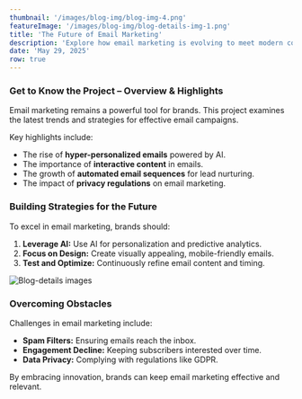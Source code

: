 ```yaml
---
thumbnail: '/images/blog-img/blog-img-4.png'
featureImage: '/images/blog-img/blog-details-img-1.png'
title: 'The Future of Email Marketing'
description: 'Explore how email marketing is evolving to meet modern consumer expectations in 2024.'
date: 'May 29, 2025'
row: true
---
```


### Get to Know the Project – Overview & Highlights

Email marketing remains a powerful tool for brands. This project examines the latest trends and strategies for effective email campaigns.

Key highlights include:

- The rise of **hyper-personalized emails** powered by AI.
- The importance of **interactive content** in emails.
- The growth of **automated email sequences** for lead nurturing.
- The impact of **privacy regulations** on email marketing.

### Building Strategies for the Future

To excel in email marketing, brands should:

1. **Leverage AI:** Use AI for personalization and predictive analytics.
2. **Focus on Design:** Create visually appealing, mobile-friendly emails.
3. **Test and Optimize:** Continuously refine email content and timing.

![Blog-details images](/images/services/services-details-img.png)

### Overcoming Obstacles

Challenges in email marketing include:

- **Spam Filters:** Ensuring emails reach the inbox.
- **Engagement Decline:** Keeping subscribers interested over time.
- **Data Privacy:** Complying with regulations like GDPR.

By embracing innovation, brands can keep email marketing effective and relevant.
